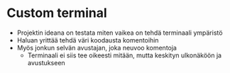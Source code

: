 # Custom terminal

- Projektin ideana on testata miten vaikea on tehdä terminaali ympäristö
- Haluan yrittää tehdä väri koodausta komentoihin
- Myös jonkun selvän avustajan, joka neuvoo komentoja
	- Terminaali ei siis tee oikeesti mitään, mutta keskityn ulkonäköön ja avustukseen